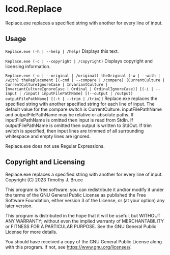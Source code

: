 # Icod.Replace
Replace.exe replaces a specified string with another for every line of input.

## Usage
`Replace.exe (-h | --help | /help)`
Displays this text.

`Replace.exe (-c | --copyright | /copyright)`
Displays copyright and licensing information.

`Replace.exe (-o | --original | /original) theOriginal (-w | --with | /with) theReplacement [(-cmd | --compare | /compere) (CurrentCulture | CurrentCultureIgnoreCase | InvariantCulture | InvariantCultureIgnoreCase | Ordinal | OrdinalIgnoreCase)] [(-i | --input | /input) inputFilePathName] [(--output | /output) outputFilePathName] [(-t | --trim | /trim)]`
Replace.exe replaces the specified string with another specified string for each line of input.
The default value for the compare switch is CurrentCulture.
inputFilePathName and outputFilePathName may be relative or absolute paths.
If inputFilePathName is omitted then input is read from StdIn.
If outputFilePathName is omitted then output is written to StdOut.
If trim switch is specified, then input lines are trimmed of all surrounding whitespace and empty lines are ignored.

Replace.exe does not use Regular Expressions.

## Copyright and Licensing
Replace.exe replaces a specified string with another for every line of input.
Copyright (C) 2023 Timothy J. Bruce

This program is free software: you can redistribute it and/or modify
it under the terms of the GNU General Public License as published 
the Free Software Foundation, either version 3 of the License, or
(at your option) any later version.

This program is distributed in the hope that it will be useful,
but WITHOUT ANY WARRANTY; without even the implied warranty of
MERCHANTABILITY or FITNESS FOR A PARTICULAR PURPOSE.  See the
GNU General Public License for more details.

You should have received a copy of the GNU General Public License
along with this program.  If not, see <https://www.gnu.org/licenses/>.

